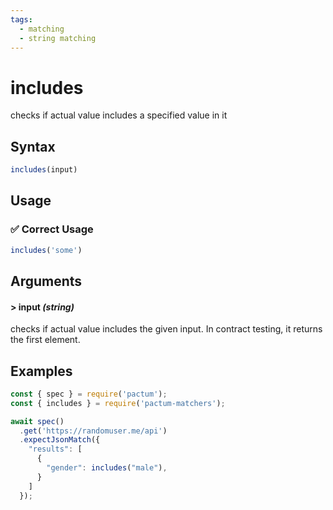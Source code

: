 ```yaml
---
tags:
  - matching
  - string matching
---
```


# includes

checks if actual value includes a specified value in it

## Syntax

```js
includes(input)
```

## Usage

### ✅  Correct Usage

```js
includes('some')
```

## Arguments

#### > input *(string)*

checks if actual value includes the given input. In contract testing, it returns the first element.

## Examples

```js
const { spec } = require('pactum');
const { includes } = require('pactum-matchers');

await spec()
  .get('https://randomuser.me/api')
  .expectJsonMatch({
    "results": [
      {
        "gender": includes("male"),
      }
    ]
  });
```